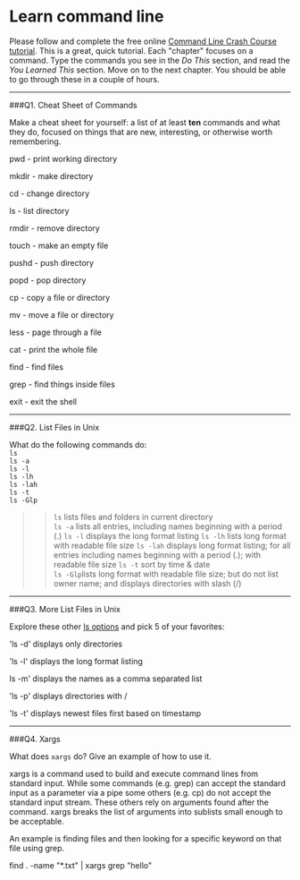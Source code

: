 # Learn command line

Please follow and complete the free online [Command Line Crash Course
tutorial](http://cli.learncodethehardway.org/book/). This is a great,
quick tutorial. Each "chapter" focuses on a command. Type the commands
you see in the _Do This_ section, and read the _You Learned This_
section. Move on to the next chapter. You should be able to go through
these in a couple of hours.

---

###Q1.  Cheat Sheet of Commands  

Make a cheat sheet for yourself: a list of at least **ten** commands and what they do, focused on things that are new, interesting, or otherwise worth remembering.

>> 
pwd - print working directory
   
mkdir - make directory
   
cd  - change directory
   
ls - list directory
   
rmdir - remove directory
   
touch - make an empty file
   
pushd - push directory
   
popd - pop directory
   
cp - copy a file or directory
   
mv - move a file or directory
   
less - page through a file
   
cat - print the whole file
   
find - find files
   
grep - find things inside files
   
exit - exit the shell

---

###Q2.  List Files in Unix   

What do the following commands do:  
`ls`  
`ls -a`  
`ls -l`  
`ls -lh`  
`ls -lah`  
`ls -t`  
`ls -Glp`  

>>`ls` lists files and folders in current directory  
`ls -a` lists all entries, including names beginning with a period (.)
`ls -l` displays the long format listing
`ls -lh` lists long format with readable file size
`ls -lah` displays long format listing; for all entries including names beginning with a period (.); with readable file size
`ls -t` sort by time & date  
`ls -Glp`lists long format with readable file size; but do not list owner name; and displays directories with slash (/)

---

###Q3.  More List Files in Unix  

Explore these other [ls options](http://www.techonthenet.com/unix/basic/ls.php) and pick 5 of your favorites:

>> 
'ls -d' displays only directories

'ls -l' displays the long format listing
   
ls -m' displays the names as a comma separated list
   
'ls -p' displays directories with /
   
'ls -t' displays newest files first based on timestamp

---

###Q4.  Xargs   

What does `xargs` do? Give an example of how to use it.

>> 
xargs is a command used to build and execute command lines from standard input. While some commands (e.g. grep) can accept the standard input as a parameter via a  pipe some others (e.g. cp) do not accept the standard input stream. These others rely on arguments found after the command. xargs breaks the list of arguments into sublists small enough to be acceptable.

An example is finding files and then looking for a specific keyword on that file using grep.

find . -name "*.txt" | xargs grep "hello"
